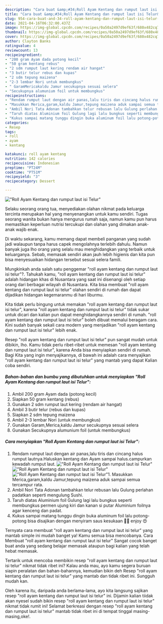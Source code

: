 ```yaml
---
description: "Cara buat &amp;#34;Roll Ayam Kentang dan rumput laut isi Telur&amp;#34; Sederhana dan Mudah Dibuat"
title: "Cara buat &amp;#34;Roll Ayam Kentang dan rumput laut isi Telur&amp;#34; Sederhana dan Mudah Dibuat"
slug: 954-cara-buat-and-34-roll-ayam-kentang-dan-rumput-laut-isi-telur-and-34-sederhana-dan-mudah-dibuat
date: 2021-04-16T06:32:00.437Z
image: https://img-global.cpcdn.com/recipes/0a50a2497d9ef63f/680x482cq70/roll-ayam-kentang-dan-rumput-laut-isi-telur-foto-resep-utama.jpg
thumbnail: https://img-global.cpcdn.com/recipes/0a50a2497d9ef63f/680x482cq70/roll-ayam-kentang-dan-rumput-laut-isi-telur-foto-resep-utama.jpg
cover: https://img-global.cpcdn.com/recipes/0a50a2497d9ef63f/680x482cq70/roll-ayam-kentang-dan-rumput-laut-isi-telur-foto-resep-utama.jpg
author: Clayton Banks
ratingvalue: 4
reviewcount: 13
recipeingredient:
- "200 gram Ayam dada potong kecil"
- "50 gram kentang rebus"
- "2 sdm rumput laut kering rendam air hangat"
- "3 butir telur rebus dan kupas"
- "2 sdm tepung maizena"
- "2-3 lembar Nori untuk membungkus"
- " GaramMericakaldu Jamur secukupnya sesuai selera"
- "Secukupnya alumunium foil untuk membungkus"
recipeinstructions:
- "Rendam rumput laut dengan air panas,lalu tiris dan cincang halus rumput lautnya.Haluskan kentang dan Ayam sampai halus.campurkan kewadah rumput laut."
- "Masukkan Merica,garam,kaldu Jamur,tepung maizena aduk sampai semua tercampur rata."
- "Ambil Nori Tata Adonan tambahkan telur rebusan lalu Gulung perlahan padatkan seperti mengulung Sushi."
- "Taruh diatas Aluminium foil Gulung lagi lalu bungkus seperti membungkus permen ujung kiri dan kanan si putar Aluminium foilnya agar kenceng dan padat."
- "Kukus sampai matang tunggu dingin buka aluminum foil lalu potong-potong bisa disajikan dengan menyiram saus kesukaan 👌🏻 enjoy 😍"
categories:
- Resep
tags:
- roll
- ayam
- kentang

katakunci: roll ayam kentang 
nutrition: 142 calories
recipecuisine: Indonesian
preptime: "PT24M"
cooktime: "PT51M"
recipeyield: "3"
recipecategory: Dessert

---
```



![&#34;Roll Ayam Kentang dan rumput laut isi Telur&#34;](https://img-global.cpcdn.com/recipes/0a50a2497d9ef63f/680x482cq70/roll-ayam-kentang-dan-rumput-laut-isi-telur-foto-resep-utama.jpg)

Selaku seorang orang tua, menyediakan olahan nikmat pada keluarga tercinta merupakan hal yang menyenangkan untuk kamu sendiri. Tugas seorang  wanita bukan hanya mengurus rumah saja, namun kamu pun harus memastikan keperluan nutrisi tercukupi dan olahan yang dimakan anak-anak wajib enak.

Di waktu  sekarang, kamu memang dapat membeli panganan yang sudah jadi walaupun tanpa harus capek mengolahnya terlebih dahulu. Namun banyak juga lho orang yang selalu mau menghidangkan yang terbaik untuk keluarganya. Sebab, memasak sendiri akan jauh lebih higienis dan kita pun bisa menyesuaikan hidangan tersebut sesuai selera famili. 



Mungkinkah anda salah satu penggemar &#34;roll ayam kentang dan rumput laut isi telur&#34;?. Tahukah kamu, &#34;roll ayam kentang dan rumput laut isi telur&#34; adalah hidangan khas di Nusantara yang saat ini disenangi oleh setiap orang dari berbagai wilayah di Nusantara. Kita bisa membuat &#34;roll ayam kentang dan rumput laut isi telur&#34; olahan sendiri di rumah dan dapat dijadikan hidangan kegemaranmu di hari liburmu.

Kita tidak perlu bingung untuk memakan &#34;roll ayam kentang dan rumput laut isi telur&#34;, karena &#34;roll ayam kentang dan rumput laut isi telur&#34; tidak sukar untuk dicari dan kalian pun dapat menghidangkannya sendiri di rumah. &#34;roll ayam kentang dan rumput laut isi telur&#34; boleh dibuat memalui beragam cara. Kini sudah banyak sekali cara modern yang menjadikan &#34;roll ayam kentang dan rumput laut isi telur&#34; lebih enak.

Resep &#34;roll ayam kentang dan rumput laut isi telur&#34; pun sangat mudah untuk dibikin, lho. Kamu tidak perlu ribet-ribet untuk memesan &#34;roll ayam kentang dan rumput laut isi telur&#34;, karena Anda bisa menyiapkan sendiri di rumah. Bagi Kita yang ingin menyajikannya, di bawah ini adalah cara menyajikan &#34;roll ayam kentang dan rumput laut isi telur&#34; yang mantab yang dapat Kalian coba sendiri.

<!--inarticleads1-->

##### Bahan-bahan dan bumbu yang dibutuhkan untuk menyiapkan &#34;Roll Ayam Kentang dan rumput laut isi Telur&#34;:

1. Ambil 200 gram Ayam dada (potong kecil)
1. Siapkan 50 gram kentang (rebus)
1. Gunakan 2 sdm rumput laut kering (rendam air hangat)
1. Ambil 3 butir telur (rebus dan kupas)
1. Siapkan 2 sdm tepung maizena
1. Ambil 2-3 lembar Nori (untuk membungkus)
1. Gunakan  Garam,Merica,kaldu Jamur secukupnya sesuai selera
1. Gunakan Secukupnya alumunium foil (untuk membungkus)




<!--inarticleads2-->

##### Cara menyiapkan &#34;Roll Ayam Kentang dan rumput laut isi Telur&#34;:

1. Rendam rumput laut dengan air panas,lalu tiris dan cincang halus rumput lautnya.Haluskan kentang dan Ayam sampai halus.campurkan kewadah rumput laut.
<img src="https://img-global.cpcdn.com/steps/0a6b0a269b33a373/160x128cq70/roll-ayam-kentang-dan-rumput-laut-isi-telur-langkah-memasak-1-foto.jpg" alt="&#34;Roll Ayam Kentang dan rumput laut isi Telur&#34;"><img src="https://img-global.cpcdn.com/steps/f6624c55f39b630e/160x128cq70/roll-ayam-kentang-dan-rumput-laut-isi-telur-langkah-memasak-1-foto.jpg" alt="&#34;Roll Ayam Kentang dan rumput laut isi Telur&#34;"><img src="https://img-global.cpcdn.com/steps/43d94099f2c0c07e/160x128cq70/roll-ayam-kentang-dan-rumput-laut-isi-telur-langkah-memasak-1-foto.jpg" alt="&#34;Roll Ayam Kentang dan rumput laut isi Telur&#34;">1. Masukkan Merica,garam,kaldu Jamur,tepung maizena aduk sampai semua tercampur rata.
1. Ambil Nori Tata Adonan tambahkan telur rebusan lalu Gulung perlahan padatkan seperti mengulung Sushi.
1. Taruh diatas Aluminium foil Gulung lagi lalu bungkus seperti membungkus permen ujung kiri dan kanan si putar Aluminium foilnya agar kenceng dan padat.
1. Kukus sampai matang tunggu dingin buka aluminum foil lalu potong-potong bisa disajikan dengan menyiram saus kesukaan 👌🏻 enjoy 😍




Ternyata cara membuat &#34;roll ayam kentang dan rumput laut isi telur&#34; yang mantab simple ini mudah banget ya! Kamu semua bisa mencobanya. Cara Membuat &#34;roll ayam kentang dan rumput laut isi telur&#34; Sangat cocok banget buat anda yang sedang belajar memasak ataupun bagi kalian yang telah hebat memasak.

Tertarik untuk mencoba membikin resep &#34;roll ayam kentang dan rumput laut isi telur&#34; nikmat tidak ribet ini? Kalau anda mau, ayo kamu segera buruan siapin peralatan dan bahan-bahannya, kemudian bikin deh Resep &#34;roll ayam kentang dan rumput laut isi telur&#34; yang mantab dan tidak ribet ini. Sungguh mudah kan. 

Oleh karena itu, daripada anda berlama-lama, ayo kita langsung sajikan resep &#34;roll ayam kentang dan rumput laut isi telur&#34; ini. Dijamin kalian tiidak akan nyesel sudah bikin resep &#34;roll ayam kentang dan rumput laut isi telur&#34; nikmat tidak rumit ini! Selamat berkreasi dengan resep &#34;roll ayam kentang dan rumput laut isi telur&#34; mantab tidak ribet ini di tempat tinggal masing-masing,oke!.

